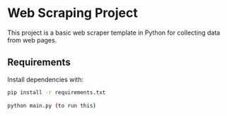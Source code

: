# Web Scraping Project

This project is a basic web scraper template in Python for collecting data from web pages.

## Requirements

Install dependencies with:
```bash
pip install -r requirements.txt
 
python main.py (to run this)

